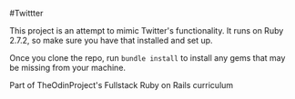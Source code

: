 #Twittter

This project is an attempt to mimic Twitter's functionality. It runs on Ruby 2.7.2, so make sure you have that installed and set up.

Once you clone the repo, run `bundle install` to install any gems that may be missing from your machine.


Part of TheOdinProject's Fullstack Ruby on Rails curriculum
